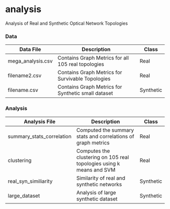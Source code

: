 # analysis
Analysis of Real and Synthetic Optical Network Topologies 


### Data 
| Data File          | Description                                    | Class     |
|--------------------|------------------------------------------------|-----------|
| mega_analysis.csv  | Contains Graph Metrics for all 105 real topologies  | Real      |
| filename2.csv      | Contains Graph Metrics for Survivable Topologies    | Real      |
| filename.csv       | Contains Graph Metrics for Synthetic small dataset | Synthetic |

### Analysis
| Analysis File           | Description                                                    | Class     |
|-------------------------|----------------------------------------------------------------|-----------|
| summary_stats_correlation | Computed the summary stats and correlations of graph metrics    | Real      |
| clustering              | Computes the clustering on 105 real topologies using k means and SVM | Real      |
| real_syn_similiarity    | Similarity of real and synthetic networks                        | Synthetic |
| large_dataset           | Analysis of large synthetic dataset                              | Synthetic |
